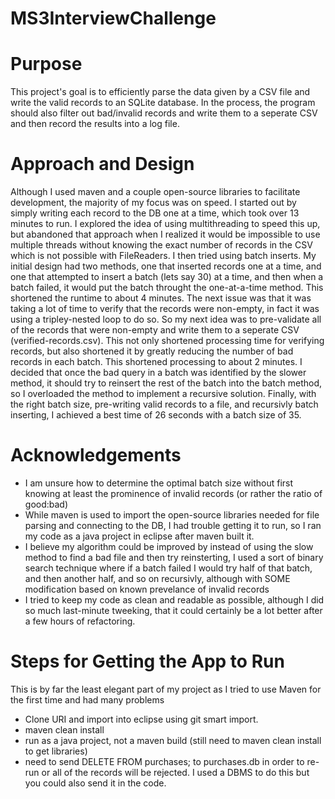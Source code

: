 # MS3InterviewChallenge

# Purpose
This project's goal is to efficiently parse the data given by a CSV file and write the valid records to an SQLite database.  In the process, the program should also filter out bad/invalid records and write them to a seperate CSV and then record the results into a log file.

# Approach and Design
Although I used maven and a couple open-source libraries to facilitate development, the majority of my focus was on speed.  I started out by simply writing each record to the DB one at a time, which took over 13 minutes to run.  I explored the idea of using multithreading to speed this up, but abandoned that approach when I realized it would be impossible to use multiple threads without knowing the exact number of records in the CSV which is not possible with FileReaders.  I then tried using batch inserts.  My initial design had two methods, one that inserted records one at a time, and one that attempted to insert a batch (lets say 30) at a time, and then when a batch failed, it would put the batch throught the one-at-a-time method.  This shortened the runtime to about 4 minutes.  The next issue was that it was taking a lot of time to verify that the records were non-empty, in fact it was using a tripley-nested loop to do so.  So my next idea was to pre-validate all of the records that were non-empty and write them to a seperate CSV (verified-records.csv).  This not only shortened processing time for verifying records, but also shortened it by greatly reducing the number of bad records in each batch. This shortened processing to about 2 minutes. I decided that once the bad query in a batch was identified by the slower method, it should try to reinsert the rest of the batch into the batch method, so I overloaded the method to implement a recursive solution.  Finally, with the right batch size, pre-writing valid records to a file, and recursivly batch inserting, I achieved a best time of 26 seconds with a batch size of 35. 

# Acknowledgements
* I am unsure how to determine the optimal batch size without first knowing at least the prominence of invalid records (or rather the ratio of good:bad)
* While maven is used to import the open-source libraries needed for file parsing and connecting to the DB, I had trouble getting it to run, so I ran my code as a java project in eclipse after maven built it.
* I believe my algorithm could be improved by instead of using the slow method to find a bad file and then try reinsterting, I used a sort of binary search technique where if a batch failed I would try half of that batch, and then another half, and so on recursivly, although with SOME modification based on known prevelance of invalid records
* I tried to keep my code as clean and readable as possible, although I did so much last-minute tweeking, that it could certainly be a lot better after a few hours of refactoring. 

# Steps for Getting the App to Run
This is by far the least elegant part of my project as I tried to use Maven for the first time and had many problems
* Clone URI and import into eclipse using git smart import. 
* maven clean install
* run as a java project, not a maven build (still need to maven clean install to get libraries) 
* need to send DELETE FROM purchases; to purchases.db in order to re-run or all of the records will be rejected. I used a DBMS to do this but you could also send it in the code. 
